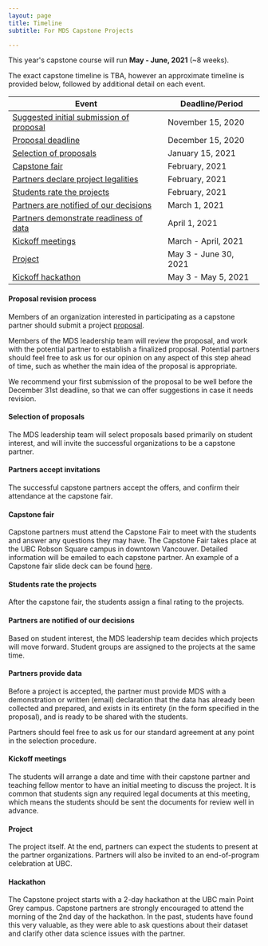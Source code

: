 ```yaml
---
layout: page
title: Timeline
subtitle: For MDS Capstone Projects

---
```


This year's capstone course will run __May - June, 2021__ (~8 weeks).

The exact capstone timeline is TBA, however an approximate timeline is provided below, followed by additional detail on each event.

| Event                                                                                          | Deadline/Period       |
|------------------------------------------------------------------------------------------------|-----------------------|
| [Suggested initial submission of proposal](https://ubc-mds.github.io/capstone/proposal/)       | November 15, 2020     |
| [Proposal deadline](#proposal-revision-process)                                                | December 15, 2020     |
| [Selection of proposals](#selection-of-proposals)                                              | January 15, 2021      |
| [Capstone fair](#capstone-fair)                                                                | February, 2021        |
| [Partners declare project legalities](https://ubc-mds.github.io/capstone/proposal/#legal-info) | February, 2021        |
| [Students rate the projects](#students-rate-the-projects)                                      | February, 2021        |
| [Partners are notified of our decisions](#partners-are-notified-of-our-decisions)              | March 1, 2021         |
| [Partners demonstrate readiness of data](#partners-provide-data)                               | April 1, 2021         |
| [Kickoff meetings](#kickoff-meetings)                                                          | March - April, 2021   |
| [Project](#project)                                                                            | May 3 - June 30, 2021 |
| [Kickoff hackathon](#hackathon)                                                                | May 3 - May 5, 2021   |


#### Proposal revision process

Members of an organization interested in participating as a capstone partner should submit a project [proposal](https://ubc-mds.github.io/capstone/proposal/).

Members of the MDS leadership team will review the proposal, and work with the potential partner to establish a finalized proposal. Potential partners should feel free to ask us for our opinion on any aspect of this step ahead of time, such as whether the main idea of the proposal is appropriate.

We recommend your first submission of the proposal to be well before the December 31st deadline, so that we can offer suggestions in case it needs revision.

#### Selection of proposals

The MDS leadership team will select proposals based primarily on student interest, and will invite the successful organizations to be a capstone partner.

#### Partners accept invitations

The successful capstone partners accept the offers, and confirm their attendance at the capstone fair.

#### Capstone fair

Capstone partners must attend the Capstone Fair to meet with the students and answer any questions they may have. The Capstone Fair takes place at the UBC Robson Square campus in downtown Vancouver. Detailed information will be emailed to each capstone partner. An example of a Capstone fair slide deck can be found [here](/capstone/Sauder2019CapstoneFair.pdf).

#### Students rate the projects

After the capstone fair, the students assign a final rating to the projects.

#### Partners are notified of our decisions

Based on student interest, the MDS leadership team decides which projects will move forward. Student groups are assigned to the projects at the same time.

#### Partners provide data

Before a project is accepted, the partner must provide MDS with a demonstration or written (email) declaration that the data has already been collected and prepared, and exists in its entirety (in the form specified in the proposal), and is ready to be shared with the students.

Partners should feel free to ask us for our standard agreement at any point in the selection procedure.

#### Kickoff meetings

The students will arrange a date and time with their capstone partner and teaching fellow mentor to have an initial meeting to discuss the project. It is common that students sign any required legal documents at this meeting, which means the students should be sent the documents for review well in advance.

#### Project

The project itself. At the end, partners can expect the students to present at the partner organizations. Partners will also be invited to an end-of-program celebration at UBC.

#### Hackathon

The Capstone project starts with a 2-day hackathon at the UBC main Point Grey campus. Capstone partners are strongly encouraged to attend the morning of the 2nd day of the hackathon. In the past, students have found this very valuable, as they were able to ask questions about their dataset and clarify other data science issues with the partner.
